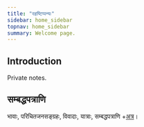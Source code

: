 ```yaml
---
title: "रहष्टिप्पन्यः"
sidebar: home_sidebar
topnav: home_sidebar
summary: Welcome page.
---
```



## Introduction

Private notes.

## सम्बद्धपत्राणि
भावाः, परिचितजनसङ्ग्रहः, विवादाः, यात्राः, सम्बद्धपत्राणि +[अत्र](https://docs.google.com/spreadsheets/d/1PUuQYv9FMtCS3gBTNwl2fNkQlG-msb7nuxcZ2iffMZQ/edit#gid=468735062)।